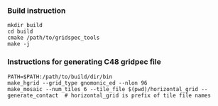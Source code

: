 ### Build instruction

```
mkdir build
cd build
cmake /path/to/gridspec_tools
make -j
```

### Instructions for generating C48 gridpec file
```
PATH=$PATH:/path/to/build/dir/bin
make_hgrid --grid_type gnomonic_ed --nlon 96
make_mosaic --num_tiles 6 --tile_file $(pwd)/horizontal_grid --generate_contact  # horizontal_grid is prefix of tile file names
```